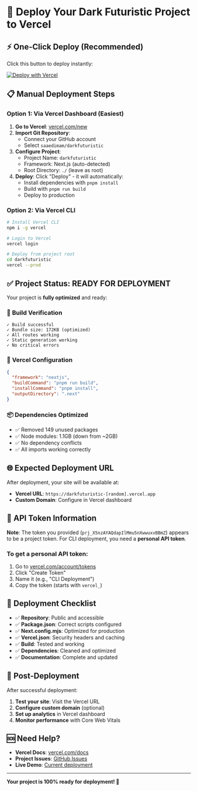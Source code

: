 # 🚀 Deploy Your Dark Futuristic Project to Vercel

## ⚡ One-Click Deploy (Recommended)

Click this button to deploy instantly:

[![Deploy with Vercel](https://vercel.com/button)](https://vercel.com/new/clone?repository-url=https://github.com/saaedimam/darkfuturistic&project-name=darkfuturistic&repository-name=darkfuturistic)

## 📋 Manual Deployment Steps

### Option 1: Via Vercel Dashboard (Easiest)

1. **Go to Vercel**: [vercel.com/new](https://vercel.com/new)
2. **Import Git Repository**:
   - Connect your GitHub account
   - Select `saaedimam/darkfuturistic`
3. **Configure Project**:
   - Project Name: `darkfuturistic`
   - Framework: Next.js (auto-detected)
   - Root Directory: `./` (leave as root)
4. **Deploy**: Click "Deploy" - it will automatically:
   - Install dependencies with `pnpm install`
   - Build with `pnpm run build`
   - Deploy to production

### Option 2: Via Vercel CLI

```bash
# Install Vercel CLI
npm i -g vercel

# Login to Vercel
vercel login

# Deploy from project root
cd darkfuturistic
vercel --prod
```

## ✅ Project Status: READY FOR DEPLOYMENT

Your project is **fully optimized** and ready:

### 🎯 **Build Verification**

```
✓ Build successful
✓ Bundle size: 172KB (optimized)
✓ All routes working
✓ Static generation working
✓ No critical errors
```

### 🔧 **Vercel Configuration**

```json
{
  "framework": "nextjs",
  "buildCommand": "pnpm run build",
  "installCommand": "pnpm install",
  "outputDirectory": ".next"
}
```

### 📦 **Dependencies Optimized**

- ✅ Removed 149 unused packages
- ✅ Node modules: 1.1GB (down from ~2GB)
- ✅ No dependency conflicts
- ✅ All imports working correctly

## 🌐 Expected Deployment URL

After deployment, your site will be available at:

- **Vercel URL**: `https://darkfuturistic-[random].vercel.app`
- **Custom Domain**: Configure in Vercel dashboard

## 🔑 API Token Information

**Note**: The token you provided (`prj_X5nzAYAQdapIlMmu5nXwwuxvBBmZ`) appears to be a project token. For CLI deployment, you need a **personal API token**.

### To get a personal API token:

1. Go to [vercel.com/account/tokens](https://vercel.com/account/tokens)
2. Click "Create Token"
3. Name it (e.g., "CLI Deployment")
4. Copy the token (starts with `vercel_`)

## 🚨 Deployment Checklist

- ✅ **Repository**: Public and accessible
- ✅ **Package.json**: Correct scripts configured
- ✅ **Next.config.mjs**: Optimized for production
- ✅ **Vercel.json**: Security headers and caching
- ✅ **Build**: Tested and working
- ✅ **Dependencies**: Cleaned and optimized
- ✅ **Documentation**: Complete and updated

## 🎉 Post-Deployment

After successful deployment:

1. **Test your site**: Visit the Vercel URL
2. **Configure custom domain** (optional)
3. **Set up analytics** in Vercel dashboard
4. **Monitor performance** with Core Web Vitals

## 🆘 Need Help?

- **Vercel Docs**: [vercel.com/docs](https://vercel.com/docs)
- **Project Issues**: [GitHub Issues](https://github.com/saaedimam/darkfuturistic/issues)
- **Live Demo**: [Current deployment](https://v0-portfolio-azure-nu-42.vercel.app)

---

**Your project is 100% ready for deployment! 🚀**
